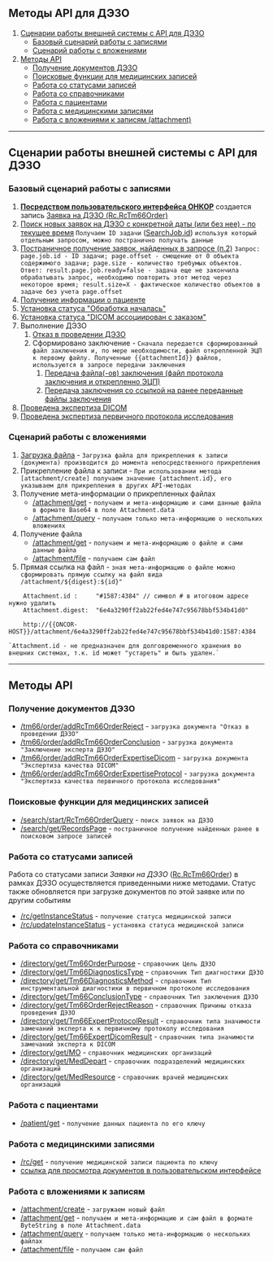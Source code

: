## Методы API для ДЭЗО

1. [Сценарии работы внешней системы с API для ДЭЗО](#сценарий-работы-внешней-системы-с-api-для-дэзо)
   * [Базовый сценарий работы c записями](#базовый-сценарий-работы-c-записями)
   * [Сценарий работы с вложениями](#сценарий-работы-с-вложениями)
2. [Методы API](#методы-api)
   * [Получение документов ДЭЗО](#получение-документов-дэзо)
   * [Поисковые функции для медицинских записей](#поисковые-функции-для-медицинских-записей)
   * [Работа со статусами записей](#работа-со-статусами-записей)
   * [Работа со справочниками](#работа-со-справочниками)
   * [Работа с пациентами](#работа-с-пациентами)
   * [Работа с медицинскими записями](#работа-с-медицинскими-записями)
   * [Работа с вложениями к записям (attachment)](#работа-с-вложениями-к-записям)

---
## Сценарии работы внешней системы с API для ДЭЗО
### Базовый сценарий работы c записями
1. [**Посредством пользовательского интерфейса ОНКОР**](manual/RcTm66Order/index.md) создается запись [Заявка на ДЭЗО (Rc.RcTm66Order)](types/types.md#com.siams.med.api.Rc.RcTm66Order)  
1. [Поиск новых заявок на ДЭЗО с конкретной даты (или без нее) - по текущее время](methods/search/start/RcTm66OrderQuery/index.md) `Получаем ID задачи` ([SearchJob.id](types/types.html#com.siams.med.api.SearchJob)) `используя который отдельным запросом, можно постранично получать данные`
2. [Постраничное получение заявок, найденных в запросе (п.2)](methods/search/get/RecordsPage/index.md)
    `Запрос: page.job.id - ID задачи; page.offset - смещение от 0 объекта содержимого задачи; page.size - количество требумых объектов. Ответ: result.page.job.ready=false - задача еще не закончила обрабатывать запрос, необходимо повторить этот метод через некоторое время; result.size=X - фактическое количество объектов в задаче без учета page.offset`
3. [Получение информации о пациенте](methods/patient/get/index.md)
4. [Установка статуса "Обработка началась"](methods/status/update/index.md)
5. [Установка статуса "DICOM ассоциирован с заказом"](methods/status/update/index.md)
6. Выполнение ДЭЗО
   1. [Отказ в проведении ДЭЗО](methods/tm66/order/addRcTm66OrderReject/index.md)
   2. Сформировано заключение - `Сначала передается сформированный файл заключения и, по мере необходимости, файл открепленной ЭЦП к первому файлу. Полученные {{attachmentId}} файлов, используются в запросе передачи заключения`
       1. [Передача файла(-ов) заключения (файл протокола заключения и открепленно ЭЦП)](methods/attachment/create/index.md)
       2. [Передача заключения со ссылкой на ранее переданные файлы заключения](methods/tm66/order/addRcTm66OrderConclusion/index.md)
3. [Проведена экспертиза DICOM](methods/tm66/order/addRcTm66OrderExpertiseDicom/index.md) 
4. [Проведена экспертиза первичного протокола исследования](methods/tm66/order/addRcTm66OrderExpertiseProtocol/index.md) 

### Сценарий работы с вложениями
1. [Загрузка файла](methods/attachment/create//index.md) - `Загрузка файла для прикрепления к записи (документа) производится до момента непосредственного прикрепления`
2. Прикрепление файла к записи - `При использовании метода [attachment/create] получаем значение {attachment.id}, его указываем для прикрепления в других API-методах` 
3. Получение мета-информации о прикрепленных файлах
    * [/attachment/get](methods/attachment/get/index.md) - `получаем и мета-информацию и сами данные файла в формате Base64 в поле Attachment.data`
    * [/attachment/query](methods/attachment/query/index.md) - `получаем только мета-информацию о нескольких вложениях`
4. Получение файла
    * [/attachment/get](methods/attachment/get/index.md) - `получаем и мета-информацию о файле и сами данные файла`
    * [/attachment/file](methods/attachment/file/index.md) - `получаем сам файл`
5. Прямая ссылка на файл - `зная мета-информацию о файле можно сформировать прямую ссылку на файл вида /attachment/${digest}:${id}"`
```
    Attachment.id :     "#1587:4384" // символ # в итоговом адресе нужно удалить  
    Attachment.digest:  "6e4a3290ff2ab22fed4e747c95678bbf534b41d0"
    
    http://{{ONCOR-HOST}}/attachment/6e4a3290ff2ab22fed4e747c95678bbf534b41d0:1587:4384
```
    `Attachment.id - не предназначен для долговременного хранения во внешних системах, т.к. id может "устареть" и быть удален.`
---
## Методы API

### Получение документов ДЭЗО

* [/tm66/order/addRcTm66OrderReject](methods/tm66/order/addRcTm66OrderReject/index.md) - `загрузка документа "Отказ в проведении ДЭЗО"` 
* [/tm66/order/addRcTm66OrderConclusion](methods/tm66/order/addRcTm66OrderConclusion/index.md) - `загрузка документа "Заключение эксперта ДЭЗО"`
* [/tm66/order/addRcTm66OrderExpertiseDicom](methods/tm66/order/addRcTm66OrderExpertiseDicom/index.md) - `загрузка документа "Экспертиза качества DICOM"`
* [/tm66/order/addRcTm66OrderExpertiseProtocol](methods/tm66/order/addRcTm66OrderExpertiseProtocol/index.md) - `загрузка документа "Экспертиза качества первичного протокола исследования"`

### Поисковые функции для медицинских записей

* [/search/start/RcTm66OrderQuery](methods/search/start/RcTm66OrderQuery/index.md)  - `поиск заявок на ДЭЗО`
* [/search/get/RecordsPage](methods/search/get/RecordsPage/index.md)  - `постраничное получение найденных ранее в поисковом запросе записей`

### Работа со статусами записей

Работа со статусами записи *Заявки на ДЭЗО* ([Rc.RcTm66Order](types/types.md#com.siams.med.api.Rc.RcTm66Order)) в рамках ДЭЗО осуществляется приведенными ниже методами. Статус также обновляется при загрузке документов по этой заявке или по другим событиям
* [/rc/getInstanceStatus](methods/status/get/index.md)  - `получение статуса медицинской записи`
* [/rc/updateInstanceStatus](methods/status/update/index.md)  - `установка статуса медицинской записи`

### Работа со справочниками

* [/directory/get/Tm66OrderPurpose](methods/directory/get/Tm66OrderPurpose/index.md)  - `справочник Цель ДЭЗО` 
* [/directory/get/Tm66DiagnosticsType](methods/directory/get/Tm66DiagnosticsType/index.md)  - `справочник Тип диагностики ДЭЗО`
* [/directory/get/Tm66DiagnosticsMethod](methods/directory/get/Tm66DiagnosticsMethod/index.md)  - `справочник Тип инструментальной диагностики в первичном протоколе исследования`
* [/directory/get/Tm66ConclusionType](methods/directory/get/Tm66ConclusionType/index.md)  - `справочник Тип заключения ДЭЗО`
* [/directory/get/Tm66OrderRejectReason](methods/directory/get/Tm66OrderRejectReason/index.md)  - `справочник Причины отказа проведения ДЭЗО`
* [/directory/get/Tm66ExpertProtocolResult](methods/directory/get/Tm66ExpertProtocolResult/index.md) - `cправочник типа значимости замечаний эксперта к к первичному протоколу исследования`  
* [/directory/get/Tm66ExpertDicomResult](methods/directory/get/Tm66ExpertDicomResult/index.md) - `cправочник типа значимости замечаний эксперта к DICOM `
* [/directory/get/MO](methods/directory/get/MO/index.md) - `cправочник медицинских организаций `  
* [/directory/get/MedDepart](methods/directory/get/MedDepart/index.md) - `cправочник подразделений медицинских организаций `  
* [/directory/get/MedResource](methods/directory/get/MedResource/index.md) - `cправочник врачей медицинских организаций `

### Работа с пациентами

* [/patient/get](methods/patient/get/index.md)  - `получение данных пациента по его ключу`

### Работа с медицинскими записями

* [/rc/get](methods/rc/get/index.md)  - `получение медицинской записи пациента по ключу`
* [ссылка для просмотра документов в пользовательском интерфейсе](manual/ui-orid/index.md) 

### Работа с вложениями к записям

* [/attachment/create](methods/attachment/create/index.md) - `загружаем новый файл`
* [/attachment/get](methods/attachment/get/index.md) - `получаем и мета-информацию и сам файл в формате ByteString в поле Attachment.data`
* [/attachment/query](methods/attachment/query/index.md) - `получаем только мета-информацию о нескольких файлах`
* [/attachment/file](methods/attachment/file/index.md) - `получаем сам файл`